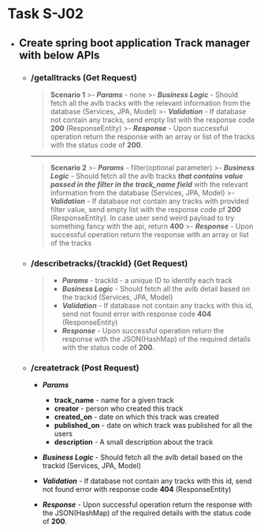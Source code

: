 # Task S-J02
- ## Create spring boot application **Track manager** with below APIs
    - ### /getalltracks (Get Request)
        > **Scenario 1**
            >- ***Params*** - none
            >- ***Business Logic*** - Should fetch all the avlb tracks with the relevant information from the database (Services, JPA, Model)
            >- ***Validation*** - If database not contain any tracks, send empty list with the response code  **200** (ResponseEntity)
            >- ***Response*** - Upon successful operation return the response with an array or list of the tracks with the status code of **200**.
        
        ---
        > **Scenario 2**
            >- ***Params*** - filter(optional parameter)
            >- ***Business Logic*** - Should fetch all the avlb tracks ***that contains value passed in the filter in the track_name field*** with the relevant information from the database (Services, JPA, Model)
            >- ***Validation*** - If database not contain any tracks with provided filter value, send empty list with the response code pf **200** (ResponseEntity). In case user send weird payload to try something fancy with the api, return **400**
            >- ***Response*** - Upon successful operation return the response with an array or list of the tracks


    - ### /describetracks/{trackId} (Get Request)
        >- ***Params*** - trackId - a unique ID to identify each track  
        >- ***Business Logic*** - Should fetch all the avlb detail based on the trackid (Services, JPA, Model)
        >- ***Validation*** - If database not contain any tracks with this id, send not found error with response code  **404** (ResponseEntity)
        >- ***Response*** - Upon successful operation return the response with the JSON(HashMap) of the required details with the status code of **200**.

    - ### /createtrack (Post Request)
        - ***Params***
            - **track_name** - name for a given track
            - **creator** - person who created this track
            - **created_on** - date on which this track was created
            - **published_on** - date on which track was published for all the users
            - **description** - A small description about the track
        
        
        - ***Business Logic*** - Should fetch all the avlb detail based on the trackid (Services, JPA, Model)
        - ***Validation*** - If database not contain any tracks with this id, send not found error with response code  **404** (ResponseEntity)
        - ***Response*** - Upon successful operation return the response with the JSON(HashMap) of the required details with the status code of **200**.
